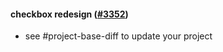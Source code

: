#### checkbox redesign ([#3352](https://github.com/shopsys/shopsys/pull/3352))

-   see #project-base-diff to update your project
